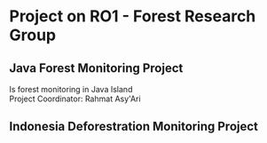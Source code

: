 # Project on RO1 - Forest Research Group
## Java Forest Monitoring Project 
Is forest monitoring in Java Island
 <br /> Project Coordinator: Rahmat Asy'Ari 

## Indonesia Deforestration Monitoring Project

